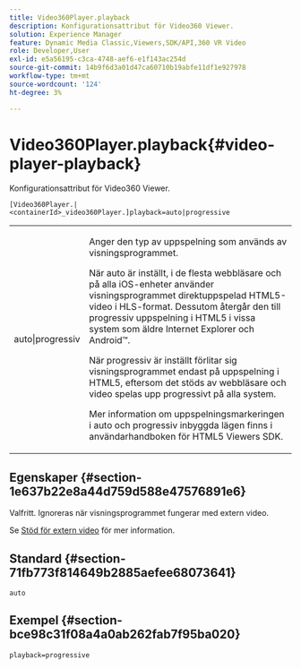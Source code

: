 ```yaml
---
title: Video360Player.playback
description: Konfigurationsattribut för Video360 Viewer.
solution: Experience Manager
feature: Dynamic Media Classic,Viewers,SDK/API,360 VR Video
role: Developer,User
exl-id: e5a56195-c3ca-4748-aef6-e1f143ac254d
source-git-commit: 14b9f6d3a01d47ca60710b19abfe11df1e927978
workflow-type: tm+mt
source-wordcount: '124'
ht-degree: 3%

---
```


# Video360Player.playback{#video-player-playback}

Konfigurationsattribut för Video360 Viewer.

`[Video360Player.|<containerId>_video360Player.]playback=auto|progressive`

<table id="table_441553CD34C94A58A9D7CBF772DEDDB6"> 
 <tbody> 
  <tr> 
   <td colname="col1"> <p> <span class="codeph"> auto|progressiv</span> </p> </td> 
   <td colname="col2"> <p> Anger den typ av uppspelning som används av visningsprogrammet. </p> <p>När <span class="codeph"> auto</span> är inställt, i de flesta webbläsare och på alla iOS-enheter använder visningsprogrammet direktuppspelad HTML5-video i HLS-format. Dessutom återgår den till progressiv uppspelning i HTML5 i vissa system som äldre Internet Explorer och Android™. </p> <p>När <span class="codeph"> progressiv</span> är inställt förlitar sig visningsprogrammet endast på uppspelning i HTML5, eftersom det stöds av webbläsare och video spelas upp progressivt på alla system. </p> <p>Mer information om uppspelningsmarkeringen i <span class="codeph"> auto</span> och <span class="codeph"> progressiv</span> inbyggda lägen finns i användarhandboken för HTML5 Viewers SDK. </p> </td> 
  </tr> 
 </tbody> 
</table>

## Egenskaper {#section-1e637b22e8a44d759d588e47576891e6}

Valfritt. Ignoreras när visningsprogrammet fungerar med extern video.

Se [Stöd för extern video](../../../c-html5-aem-asset-viewers/c-html5-aem-video360/c-html5-aem-video360-external-video-support.md#concept-66aa2784f2294794989bad2af74c3760) för mer information.

## Standard {#section-71fb773f814649b2885aefee68073641}

`auto`

## Exempel {#section-bce98c31f08a4a0ab262fab7f95ba020}

`playback=progressive`
